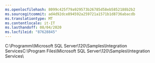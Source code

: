 ```yaml
---
ms.openlocfilehash: 8099c425f79a929573b26785d58eb5852188b2b2
ms.sourcegitcommit: ad4d92dce894592a259721a1571b1d8736abacdb
ms.translationtype: MT
ms.contentlocale: it-IT
ms.lasthandoff: 08/04/2020
ms.locfileid: "87628845"
---
```

<span data-ttu-id="81004-101">C:\\Programmi\\Microsoft SQL Server\\120\\Samples\\Integration Services</span><span class="sxs-lookup"><span data-stu-id="81004-101">C:\\Program Files\\Microsoft SQL Server\\120\\Samples\\Integration Services</span></span>\\
